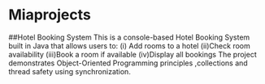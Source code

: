 # Miaprojects
##Hotel Booking System
This is a console-based Hotel Booking System built in Java that allows users to:
(i) Add rooms to a hotel
(ii)Check room availability
(iii)Book a room if available
(iv)Display all bookings
The project demonstrates Object-Oriented Programming principles ,collections and thread safety using synchronization.
